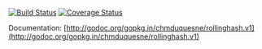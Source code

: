 [![Build Status](https://travis-ci.org/chmduquesne/rollinghash.svg?branch=master)](https://travis-ci.org/chmduquesne/rollinghash)
[![Coverage Status](https://coveralls.io/repos/github/chmduquesne/rollinghash/badge.svg?branch=master)](https://coveralls.io/github/chmduquesne/rollinghash?branch=master)

Documentation: [http://godoc.org/gopkg.in/chmduquesne/rollinghash.v1](http://godoc.org/gopkg.in/chmduquesne/rollinghash.v1)
